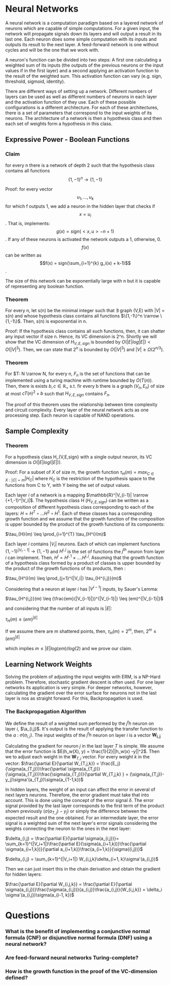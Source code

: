 # Neural Networks
A neural network is a computation paradigm based on a layered network of neurons which are capable of simple computations. For a given input, the network will
propagate signals down its layers and will output a result in its last one.
Each neuron does some simple computation with its inputs and outputs its result
to the next layer. A feed-forward network is one without cycles and will be the one that we work with.

A neuron's function can be divided into two steps: A first one calculating a weighted sum of its inputs (the outputs of the previous neurons or the input values if in the first layer) and a second applying an activation function to the result of the weighted sum. This activation function can vary (e.g. sign, threshold, sigmoid, identity).

There are different ways of setting up a network. Different numbers of layers can be used as well as different numbers of neurons in each layer and the activation function of they use. Each of these possible configurations is a different architecture. For each of these architectures, there is a set of parameters that correspond to the input weights of its neurons. The architecture of a network is then a hypothesis class and then each set of weights form a hypothesis in this class.

## Expressive Power -  Boolean Functions
### Claim
for every n there is a network of depth 2 such that the hypothesis class
contains all functions $$\{1,-1\}^n \rightarrow \{1,-1\}$$

Proof: for every vector $$u_1, ..., u_k$$ for which f outputs 1, we add a neuron in the hidden layer that checks if $$x = u_i$$. That is, implements:
$$g(x) = sign(<x,u> - n+1)$$. If any of these neurons is activated the network
outputs a 1, otherwise, 0. $$f(x)$$ can be written as
$$f(x) = sign(\sum_{i=1}^{k} g_i(x) + k-1)$$.

The size of this network can be exponentially large with n but it is capable
of representing any boolean function.

### Theorem
For every n, let s(n) be the minimal integer such that $\exists$ graph (V,E)
with |V| = s(n) and whose hypothesis class contains all functions $\{1,-1\}^n \rarrow \{1,-1\}$. Then, s(n) is exposnential in n.

Proof: If the hypothesis class contains all such functions, then, it can shatter any input vector if size n. Hence, its VC dimension is 2^n. Shortly we will show that the VC dimension of $H_{V,E,sign}$ is bounded by $O(|E|log|E|) < O(|V|^3)$. Then, we can state that $2^n$ is bounded by $O(|V|^3)$ and $|V|\geq \Omega(2^{n/3})$.

### Theorem
For $T: N \rarrow N, for every n, $F_n$ is the set of functions that can be
implemented using a turing machine with runtime bounded by $O(T(n))$. Then,
there is exists $b,c \in \mathbb{R}_{+}$ s.t. fir every b there is a graph
$(V_n, E_n)$ of size at most $cT(n)^2 + b$ such that $H_{V,E,sign}$ contains
$F_n$.

The proof of this theorem uses the relationship between time complexity and
circuit complexity. Every layer of the neural network acts as one processing
step. Each neuron is capable of NAND operations.


## Sample Complexity
### Theorem
For a hypothesis class H_{V,E,sign} with a single output neuron, its
VC dimension is $O(|E|log(|E|))$.

Proof: For a subset of $X$ of size m, the growth function $\tau_H(m)
 = max_{C\in X:|C|=m} |H_C|$ where $H_C$ is the restriction of the hypothesis
 space to the functions from C to Y, with Y being the set of output values.

 Each layer $i$ of a network is a mapping
 $\mathbb{R}^|V_{i-1}| \rarrow {+1,-1}^|V_i|$. The hypothesis class H $(H_{V,E,sign})$ can be
  written as a composition of different hypothesis class corresponding to
  each of the layers: $H = H^T \circ ... H^2 \circ H^1$. Each of these classes
  has a corresponding growth function and we assume that the growth function
  of the composition is upper bounded by the product of the growth functions of its components:

  $\tau_{H}(m) \leq \prod_{i=1}^{T} \tau_{H^i}(m)$

Each layer $i$ contains $|V_i|$ neurons. Each of which can implement functions $\{1,-1\}^{|V_t-1|} \rightarrow \{1,-1\}$ and $H^{i, j}$ is the set of functions the $j^{th}$ neuron from layer $i$ can implement. Then, $H^i = H^{i, 1} \times .... H^{i, j}$. Assuming that the growth function of a hypothesis class formed by a product of classes is upper bounded by the product of the growth functions of its products, then :

$\tau_{H^i}(m) \leq \prod_{j=1}^{|V_i|} \tau_{H^{i,j}}(m)$

Considering that a neuron at layer $i$ has $|V^{i-1}|$ inputs, by Sauer's Lemma:

$\tau_{H^{i,j}}(m) \leq (\frac{em}{|V_{i-1}|})^{|V_{i-1}|} \leq (em)^{|V_{i-1}|}$

and considering that the number of all inputs is $|E|$:

$\tau_{H}(m) \leq (em)^{|E|}$

If we assume there are m shattered points, then, $\tau_{H}(m) = 2^m$, then,
$2^m \leq (em)^{|E|}$

which implies $m \leq |E| log(em)/log(2)$ and we prove our claim.

## Learning Network Weights

Solving the problem of adjusting the input weights with ERM, is a NP-Hard problem. Therefore, stochastic gradient descent is often used. For one layer networks its application is very simple. For deeper networks, however, calculating the gradient over the error surface for neurons not in the last layer is nos as straight forward. For this, Backpropagation is used.

### The Backpropagation Algorithm
We define the result of a weighted sum performed by the $j^th$ neuron on layer $i$, $\a_{i,j}$. It's output is the result of applying the transfer function to the $a$ : $\sigma(a_{i,j})$. The input weights of the $j^th$ neuron on layer $i$ is a vector $\mathbf{W_{i,j}}$

Calculating the gradient for neuron $j$ in the last layer $T$ is simple. We assume that the error function is $E(h_w(X), y) = \frac{1}{2}||h_w(x) -y||^2$. Then we to adjust each weight in the $\mathbf{W}_{T,j}$ vector. For every weight $k$ in the vector:
$\frac{\partial E}{\partial W_{T,j,k}} = \frac{E_j}{\sigma(a_{T,j})}\frac{\partial \sigma(a_{T,j})}{\sigma(a_{T,j})}\frac{\sigma(a_{T,j})}{\partial W_{T,j,k} } = (\sigma(a_{T,j})-y_j)\sigma'(a_{T,j})\sigma(a_{T-1,k})$

In hidden layers, the weight of an input can affect the error in several of next layers neurons. Therefore, the error gradient must take that into account. This is done using the concept of the error signal $\delta$. The error signal provided by the last layer corresponds to the first term of the product shown previously $(\sigma(a_{T,j})-y_j)$ or simply the difference between the expected result and the one obtained. For an intermediate layer, the error signal is a weighted sum of the next layer's error signals considering the weights connecting the neuron to the ones in the next layer:

$\delta_{i,j} = \frac{\partial E}{\partial \sigma(a_{i,j})}=  \sum_{k=1}^{|V_i+1|}\frac{\partial E}{\sigma(a_{i+1,k})}\frac{\partial \sigma(a_{i+1,k})}{\partial a_{i+1,k}}\frac{a_{i+1,k}}{\sigma({i,j})}$

$\delta_{i,j} = \sum_{k=1}^{|V_i+1|} W_{i,j,k}\delta_{i+1, k}\sigma'(a_{i,j})$

Then we can just insert this in the chain derivation and obtain the gradient for hidden layers:

$\frac{\partial E}{\partial W_{i,j,k}} = \frac{\partial E}{\partial \sigma(a_{i,j})}\frac{\sigma(a_{i,j})}{a_{i,j}}\frac{a_{i,j}}{W_{i,j,k}} = \delta_i \sigma'(a_{i,j})\sigma(a_{i-1, k})$



# Questions

### What is the benefit of implementing a conjunctive normal formula (CNF) or disjunctive normal formula (DNF) using a neural network?

### Are feed-forward neural networks Turing-complete?

### How is the growth function in the proof of the VC-dimension defined?
